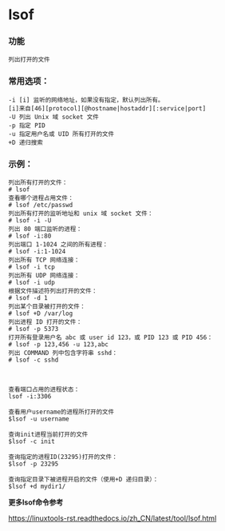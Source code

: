 # lsof
### 功能

    列出打开的文件

### 常用选项：


    -i [i] 监听的网络地址，如果没有指定，默认列出所有。
    [i]来自[46][protocol][@hostname|hostaddr][:service|port]
    -U 列出 Unix 域 socket 文件
    -p 指定 PID
    -u 指定用户名或 UID 所有打开的文件
    +D 递归搜索

### 示例：
```
列出所有打开的文件：
# lsof
查看哪个进程占用文件：
# lsof /etc/passwd
列出所有打开的监听地址和 unix 域 socket 文件：
# lsof -i -U
列出 80 端口监听的进程：
# lsof -i:80
列出端口 1-1024 之间的所有进程：
# lsof -i:1-1024
列出所有 TCP 网络连接：
# lsof -i tcp
列出所有 UDP 网络连接：
# lsof -i udp
根据文件描述符列出打开的文件：
# lsof -d 1
列出某个目录被打开的文件：
# lsof +D /var/log
列出进程 ID 打开的文件：
# lsof -p 5373
打开所有登录用户名 abc 或 user id 123，或 PID 123 或 PID 456：
# lsof -p 123,456 -u 123,abc
列出 COMMAND 列中包含字符串 sshd：
# lsof -c sshd



查看端口占用的进程状态：
lsof -i:3306

查看用户username的进程所打开的文件
$lsof -u username

查询init进程当前打开的文件
$lsof -c init

查询指定的进程ID(23295)打开的文件：
$lsof -p 23295

查询指定目录下被进程开启的文件（使用+D 递归目录）：
$lsof +d mydir1/

```
__更多lsof命令参考__

 https://linuxtools-rst.readthedocs.io/zh_CN/latest/tool/lsof.html